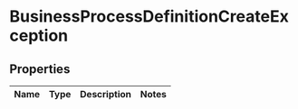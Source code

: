 
# BusinessProcessDefinitionCreateException

## Properties
Name | Type | Description | Notes
------------ | ------------- | ------------- | -------------



